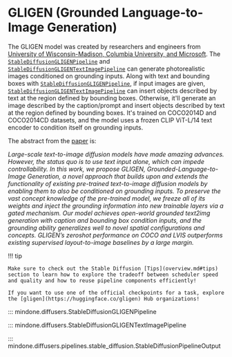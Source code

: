 <!--Copyright 2024 The GLIGEN Authors and The HuggingFace Team. All rights reserved.

Licensed under the Apache License, Version 2.0 (the "License"); you may not use this file except in compliance with
the License. You may obtain a copy of the License at

http://www.apache.org/licenses/LICENSE-2.0

Unless required by applicable law or agreed to in writing, software distributed under the License is distributed on
an "AS IS" BASIS, WITHOUT WARRANTIES OR CONDITIONS OF ANY KIND, either express or implied. See the License for the
specific language governing permissions and limitations under the License.
-->

# GLIGEN (Grounded Language-to-Image Generation)

The GLIGEN model was created by researchers and engineers from [University of Wisconsin-Madison, Columbia University, and Microsoft](https://github.com/gligen/GLIGEN). The [`StableDiffusionGLIGENPipeline`](https://mindspore-lab.github.io/mindone/latest/diffusers/api/pipelines/stable_diffusion/gligen/#mindone.diffusers.StableDiffusionGLIGENPipeline) and [`StableDiffusionGLIGENTextImagePipeline`](https://mindspore-lab.github.io/mindone/latest/diffusers/api/pipelines/stable_diffusion/gligen/#mindone.diffusers.StableDiffusionGLIGENTextImagePipeline) can generate photorealistic images conditioned on grounding inputs. Along with text and bounding boxes with [`StableDiffusionGLIGENPipeline`](https://mindspore-lab.github.io/mindone/latest/diffusers/api/pipelines/stable_diffusion/gligen/#mindone.diffusers.StableDiffusionGLIGENPipeline), if input images are given, [`StableDiffusionGLIGENTextImagePipeline`](https://mindspore-lab.github.io/mindone/latest/diffusers/api/pipelines/stable_diffusion/gligen/#mindone.diffusers.StableDiffusionGLIGENTextImagePipeline) can insert objects described by text at the region defined by bounding boxes. Otherwise, it'll generate an image described by the caption/prompt and insert objects described by text at the region defined by bounding boxes. It's trained on COCO2014D and COCO2014CD datasets, and the model uses a frozen CLIP ViT-L/14 text encoder to condition itself on grounding inputs.

The abstract from the [paper](https://huggingface.co/papers/2301.07093) is:

*Large-scale text-to-image diffusion models have made amazing advances. However, the status quo is to use text input alone, which can impede controllability. In this work, we propose GLIGEN, Grounded-Language-to-Image Generation, a novel approach that builds upon and extends the functionality of existing pre-trained text-to-image diffusion models by enabling them to also be conditioned on grounding inputs. To preserve the vast concept knowledge of the pre-trained model, we freeze all of its weights and inject the grounding information into new trainable layers via a gated mechanism. Our model achieves open-world grounded text2img generation with caption and bounding box condition inputs, and the grounding ability generalizes well to novel spatial configurations and concepts. GLIGEN’s zeroshot performance on COCO and LVIS outperforms existing supervised layout-to-image baselines by a large margin.*

!!! tip

    Make sure to check out the Stable Diffusion [Tips](overview.md#tips) section to learn how to explore the tradeoff between scheduler speed and quality and how to reuse pipeline components efficiently!

    If you want to use one of the official checkpoints for a task, explore the [gligen](https://huggingface.co/gligen) Hub organizations!

::: mindone.diffusers.StableDiffusionGLIGENPipeline

::: mindone.diffusers.StableDiffusionGLIGENTextImagePipeline

::: mindone.diffusers.pipelines.stable_diffusion.StableDiffusionPipelineOutput
